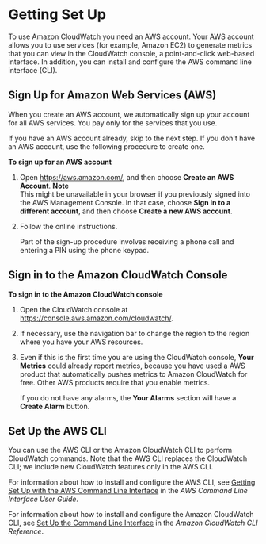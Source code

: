 # Getting Set Up<a name="GettingSetup"></a>

To use Amazon CloudWatch you need an AWS account\. Your AWS account allows you to use services \(for example, Amazon EC2\) to generate metrics that you can view in the CloudWatch console, a point\-and\-click web\-based interface\. In addition, you can install and configure the AWS command line interface \(CLI\)\.

## Sign Up for Amazon Web Services \(AWS\)<a name="signup"></a>

When you create an AWS account, we automatically sign up your account for all AWS services\. You pay only for the services that you use\. 

If you have an AWS account already, skip to the next step\. If you don't have an AWS account, use the following procedure to create one\.

**To sign up for an AWS account**

1. Open [https://aws\.amazon\.com/](https://aws.amazon.com/), and then choose **Create an AWS Account**\.
**Note**  
This might be unavailable in your browser if you previously signed into the AWS Management Console\. In that case, choose **Sign in to a different account**, and then choose **Create a new AWS account**\.

1. Follow the online instructions\.

   Part of the sign\-up procedure involves receiving a phone call and entering a PIN using the phone keypad\.

## Sign in to the Amazon CloudWatch Console<a name="ConsoleSignIn"></a>

**To sign in to the Amazon CloudWatch console**

1. Open the CloudWatch console at [https://console\.aws\.amazon\.com/cloudwatch/](https://console.aws.amazon.com/cloudwatch/)\.

1. If necessary, use the navigation bar to change the region to the region where you have your AWS resources\.

1. Even if this is the first time you are using the CloudWatch console, **Your Metrics** could already report metrics, because you have used a AWS product that automatically pushes metrics to Amazon CloudWatch for free\. Other AWS products require that you enable metrics\.

   If you do not have any alarms, the **Your Alarms** section will have a **Create Alarm** button\.

## Set Up the AWS CLI<a name="SetupCLI"></a>

You can use the AWS CLI or the Amazon CloudWatch CLI to perform CloudWatch commands\. Note that the AWS CLI replaces the CloudWatch CLI; we include new CloudWatch features only in the AWS CLI\.

For information about how to install and configure the AWS CLI, see [Getting Set Up with the AWS Command Line Interface](https://docs.aws.amazon.com/cli/latest/userguide/cli-chap-getting-set-up.html) in the *AWS Command Line Interface User Guide*\.

For information about how to install and configure the Amazon CloudWatch CLI, see [Set Up the Command Line Interface](https://docs.aws.amazon.com/AmazonCloudWatch/latest/cli/SetupCLI.html) in the *Amazon CloudWatch CLI Reference*\.